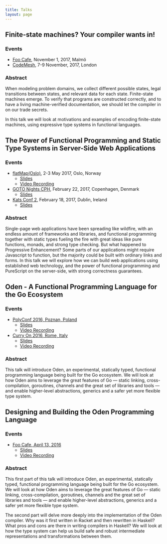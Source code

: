 ```yaml
---
title: Talks
layout: page
---
```


## Finite-state machines? Your compiler wants in!

### Events

* [Foo Cafe](http://www.foocafe.org/malmoe/events/1596-finite-state-machines-your-compiler-wants-in), November 1, 2017, Malmö
* [CodeMesh](http://www.codemesh.io/codemesh2017/oskar-wickstrom), 7-9 November, 2017, London

### Abstract

When modeling problem domains, we collect different possible states,
legal transitions between states, and relevant data for each
state. Finite-state machines emerge. To verify that programs are
constructed correctly, and to have a living machine-verified
documentation, we should let the compiler in on our trade secrets.

In this talk we will look at motivations and examples of encoding
finite-state machines, using expressive type systems in functional
languages.

## The Power of Functional Programming and Static Type Systems in Server-Side Web Applications

### Events

* [flatMap(Oslo)](http://2017.flatmap.no/talks/wickstrom/), 2-3 May 2017, Oslo, Norway
 	- [Slides](https://wickstrom.tech/talks/flatmap-oslo-2017-05-02.pdf)
    - [Video Recording](https://vimeo.com/216464016)
* [GOTO Nights CPH](https://www.meetup.com/GOTO-Nights-CPH/), February 22, 2017, Copenhagen, Denmark
 	- [Slides](https://wickstrom.tech/talks/kats-conf-2017-02-18.pdf)
* [Kats Conf 2](http://www.katsconf.com/), February 18, 2017, Dublin, Ireland
	- [Slides](https://wickstrom.tech/talks/kats-conf-2017-02-18.pdf)

### Abstract

Single-page web applications have been spreading like wildfire, with an endless
amount of frameworks and libraries, and functional programming together with
static types fueling the fire with great ideas like pure functions, monads, and
strong type checking. But what happened to Progressive Enhancement? Some parts
of our applications might require Javascript to function, but the majority
could be built with ordinary links and forms.  In this talk we will explore how
we can build web applications using established web technology, and the power
of functional programming and PureScript on the server-side, with strong
correctness guarantees.

## Oden - A Functional Programming Language for the Go Ecosystem

### Events

* [PolyConf 2016, Poznan, Poland](https://16.polyconf.com/)
	- [Slides](https://speakerdeck.com/owickstrom/oden-a-functional-programming-language-for-the-go-ecosystem-polyconf-2016)
	- [Video Recording](https://www.youtube.com/watch?v=qRm_58RA9ns)
* [Curry On 2016, Rome, Italy](http://curry-on.org/2016/)
	- [Slides](https://speakerdeck.com/owickstrom/oden-a-functional-programming-language-for-the-go-ecosystem-curry-on-2016)
	- [Video Recording](https://www.youtube.com/watch?v=t_bR2UBEmp0&t=1s)

### Abstract

This talk will introduce Oden, an experimental, statically typed, functional
programming language being built for the Go ecosystem. We will look at how Oden
aims to leverage the great features of Go — static linking, cross-compilation,
goroutines, channels and the great set of libraries and tools — and enable
higher-level abstractions, generics and a safer yet more flexible type system.

## Designing and Building the Oden Programming Language

### Events

* [Foo Cafe, April 13, 2016](http://www.foocafe.org/malmoe/events/1115-designing-and-building-the-oden-programming-language)
	- [Slides](https://speakerdeck.com/owickstrom/designing-and-building-the-oden-programming-language)
	- [Video Recording](https://www.youtube.com/watch?v=XEaWpHqgpsI)

### Abstract

This first part of this talk will introduce Oden, an experimental, statically
typed, functional programming language being built for the Go ecosystem. We
will look at how Oden aims to leverage the great features of Go — static
linking, cross-compilation, goroutines, channels and the great set of libraries
and tools — and enable higher-level abstractions, generics and a safer yet more
flexible type system.

The second part will delve more deeply into the implementation of the Oden
compiler. Why was it first written in Racket and then rewritten in Haskell?
What pros and cons are there in writing compilers in Haskell? We will look at
how the type system can help us build safe and robust intermediate
representations and transformations between them.
